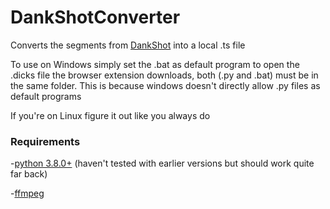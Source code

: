 # DankShotConverter
Converts the segments from [DankShot](https://github.com/Painketsu/DankShot) into a local .ts file

To use on Windows simply set the .bat as default program to open the .dicks file the browser extension downloads, both (.py and .bat) must be in the same folder. This is because windows doesn't directly allow .py files as default programs

If you're on Linux figure it out like you always do

### Requirements
-[python 3.8.0+](https://www.python.org/downloads/release/python-380/) (haven't tested with earlier versions but should work quite far back)

-[ffmpeg](https://www.ffmpeg.org/download.html)
